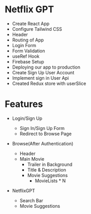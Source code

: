 # Netflix GPT

- Create React App
- Configure Tailwind CSS
- Header
- Routing of App
- Login Form
- Form Validation
- useRef Hook
- Firebase Setup
- Deploying our app to production
- Create Sign Up User Account
- Implement sign in User Api
- Created Redux store with userSlice

# Features

- Login/Sign Up

  - Sign In/Sign Up Form
  - Redirect to Browse Page

- Browse(After Authentication)

  - Header
  - Main Movie
    - Trailer in Background
    - Title & Description
    - Movie Suggestions
      - MovieLists \* N

- NetflixGPT
  - Search Bar
  - Movie Suggestions
